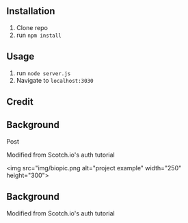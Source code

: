 ## Installation

1. Clone repo
2. run `npm install`

## Usage

1. run `node server.js`
2. Navigate to `localhost:3030`

## Credit
## Background
Post

Modified from Scotch.io's auth tutorial

<img src="img/biopic.png alt="project example" width="250" height="300">
## Background

Modified from Scotch.io's auth tutorial